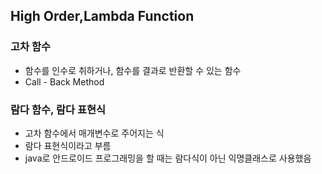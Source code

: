 
## High Order,Lambda Function

### 고차 함수

- 함수를 인수로 취하거나, 함수를 결과로 반환할 수 있는 함수
- Call - Back Method

### 람다 함수, 람다 표현식 

- 고차 함수에서 매개변수로 주어지는 식
- 람다 표현식이라고 부름 
- java로 안드로이드 프로그래밍을 할 때는 람다식이 아닌 익명클래스로 사용했음

